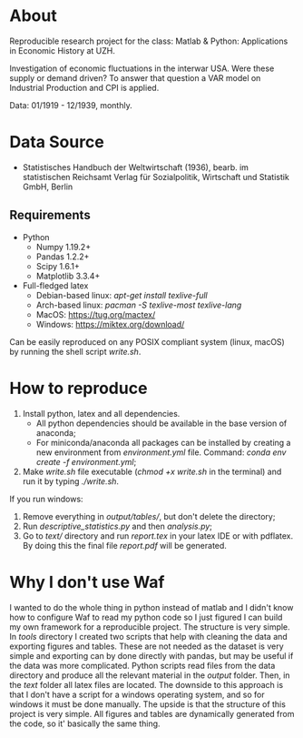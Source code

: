 # About

Reproducible research project for the class: Matlab & Python: Applications in Economic History at UZH.

Investigation of economic fluctuations in the interwar USA. Were these supply or demand driven? To answer that question a VAR model on Industrial Production and CPI is applied.

Data: 01/1919 - 12/1939, monthly. 

# Data Source

- Statistisches Handbuch der Weltwirtschaft (1936), bearb. im statistischen Reichsamt Verlag für Sozialpolitik, Wirtschaft und Statistik GmbH, Berlin

## Requirements

- Python
    - Numpy 1.19.2+
    - Pandas 1.2.2+
    - Scipy 1.6.1+
    - Matplotlib 3.3.4+
- Full-fledged latex
    - Debian-based linux: *apt-get install texlive-full*
    - Arch-based linux: *pacman -S texlive-most texlive-lang*
    - MacOS: https://tug.org/mactex/
    - Windows: https://miktex.org/download/

Can be easily reproduced on any POSIX compliant system (linux, macOS) by running the shell script *write.sh*.

# How to reproduce

1. Install python, latex and all dependencies.
    - All python dependencies should be available in the base version of anaconda;
    - For miniconda/anaconda all packages can be installed by creating a new environment from *environment.yml* file. Command: *conda env create -f environment.yml*;
2. Make *write.sh* file executable (*chmod +x write.sh* in the terminal) and run it by typing *./write.sh*.

If you run windows:

1. Remove everything in *output/tables/*, but don't delete the directory;
2. Run *descriptive_statistics.py* and then *analysis.py*;
3. Go to *text/* directory and run *report.tex* in your latex IDE or with pdflatex. By doing this the final file *report.pdf* will be generated.

# Why I don't use Waf

I wanted to do the whole thing in python instead of matlab and I didn't know how to configure Waf to read my python code so I just figured I can build my own framework for a reproducible project. The structure is very simple. In *tools* directory I created two scripts that help with cleaning the data and exporting figures and tables. These are not needed as the dataset is very simple and exporting can by done directly with pandas, but may be useful if the data was more complicated. Python scripts read files from the data directory and produce all the relevant material in the *output* folder. Then, in the *text* folder all latex files are located. The downside to this approach is that I don't have a script for a windows operating system, and so for windows it must be done manually. The upside is that the structure of this project is very simple. All figures and tables are dynamically generated from the code, so it' basically the same thing.
